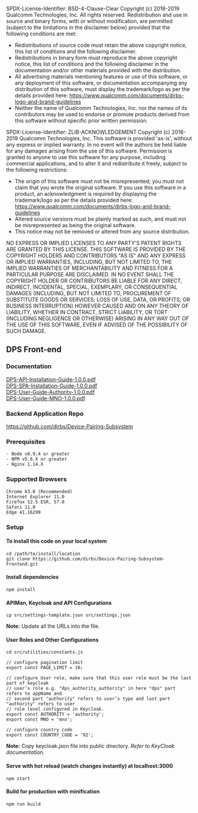 SPDX-License-Identifier: BSD-4-Clause-Clear
Copyright (c) 2018-2019 Qualcomm Technologies, Inc.
All rights reserved.
Redistribution and use in source and binary forms, with or without
modification, are permitted (subject to the limitations in the disclaimer
below) provided that the following conditions are met:

   - Redistributions of source code must retain the above copyright notice,
   this list of conditions and the following disclaimer.
   - Redistributions in binary form must reproduce the above copyright
   notice, this list of conditions and the following disclaimer in the
   documentation and/or other materials provided with the distribution.
   - All advertising materials mentioning features or use of this software,
   or any deployment of this software, or documentation accompanying any
   distribution of this software, must display the trademark/logo as per the
   details provided here:
   https://www.qualcomm.com/documents/dirbs-logo-and-brand-guidelines
   - Neither the name of Qualcomm Technologies, Inc. nor the names of its
   contributors may be used to endorse or promote products derived from this
   software without specific prior written permission.


SPDX-License-Identifier: ZLIB-ACKNOWLEDGEMENT
Copyright (c) 2018-2019 Qualcomm Technologies, Inc.
This software is provided 'as-is', without any express or implied warranty.
In no event will the authors be held liable for any damages arising from
the use of this software.
Permission is granted to anyone to use this software for any purpose,
including commercial applications, and to alter it and redistribute it
freely, subject to the following restrictions:

   - The origin of this software must not be misrepresented; you must not
   claim that you wrote the original software. If you use this software in a
   product, an acknowledgment is required by displaying the trademark/logo as
   per the details provided here:
   https://www.qualcomm.com/documents/dirbs-logo-and-brand-guidelines
   - Altered source versions must be plainly marked as such, and must not
   be misrepresented as being the original software.
   - This notice may not be removed or altered from any source distribution.

NO EXPRESS OR IMPLIED LICENSES TO ANY PARTY'S PATENT RIGHTS ARE GRANTED BY
THIS LICENSE. THIS SOFTWARE IS PROVIDED BY THE COPYRIGHT HOLDERS AND
CONTRIBUTORS "AS IS" AND ANY EXPRESS OR IMPLIED WARRANTIES, INCLUDING, BUT
NOT LIMITED TO, THE IMPLIED WARRANTIES OF MERCHANTABILITY AND FITNESS FOR A
PARTICULAR PURPOSE ARE DISCLAIMED. IN NO EVENT SHALL THE COPYRIGHT HOLDER
OR CONTRIBUTORS BE LIABLE FOR ANY DIRECT, INDIRECT, INCIDENTAL, SPECIAL,
EXEMPLARY, OR CONSEQUENTIAL DAMAGES (INCLUDING, BUT NOT LIMITED TO,
PROCUREMENT OF SUBSTITUTE GOODS OR SERVICES; LOSS OF USE, DATA, OR PROFITS;
OR BUSINESS INTERRUPTION) HOWEVER CAUSED AND ON ANY THEORY OF LIABILITY,
WHETHER IN CONTRACT, STRICT LIABILITY, OR TORT (INCLUDING NEGLIGENCE OR
OTHERWISE) ARISING IN ANY WAY OUT OF THE USE OF THIS SOFTWARE, EVEN IF
ADVISED OF THE POSSIBILITY OF SUCH DAMAGE.

## DPS Front-end

### Documentation
[DPS-API-Installation-Guide-1.0.0.pdf](https://github.com/dirbs/Documentation/blob/master/Device-Pairing-Subsystem/DPS-API-Installation-Guide-1.0.0.pdf)<br />
[DPS-SPA-Installation-Guide-1.0.0.pdf](https://github.com/dirbs/Documentation/blob/master/Device-Pairing-Subsystem/DPS-SPA-Installation-Guide-1.0.0.pdf) <br />
[DPS-User-Guide-Authority-1.0.0.pdf](https://github.com/dirbs/Documentation/blob/master/Device-Pairing-Subsystem/DPS-User-Guide-Authority-1.0.0.pdf)<br />
[DPS-User-Guide-MNO-1.0.0.pdf](https://github.com/dirbs/Documentation/blob/master/Device-Pairing-Subsystem/DPS-User-Guide-MNO-1.0.0.pdf)<br />

### Backend Application Repo
https://github.com/dirbs/Device-Pairing-Subsystem

### Prerequisites
```
- Node v8.9.4 or greater
- NPM v5.6.X or greater
- Nginx 1.14.X
```

### Supported Browsers
```
Chrome 63.0 (Recommended)
Internet Explorer 11.0
Firefox 52.5 ESR, 57.0
Safari 11.0
Edge 41.16299
```

### Setup

#### To Install this code on your local system
```
cd /path/to/install/location
git clone https://github.com/dirbs/Device-Pairing-Subsystem-Frontend.git
```

#### Install dependencies
```
npm install
```

#### APIMan, Keycloak and API Configurations

```
cp src/settings-template.json src/settings.json
```

**Note:** Update all the URLs into the file.

#### User Roles and Other Configurations
```
cd src/utilities/constants.js
```
```
// configure pagination limit
export const PAGE_LIMIT = 10;

// configure User role, make sure that this user role must be the last part of keycloak
// user’s role e.g. "dps_authority_authority" in here "dps" part refers to appName and
// second part "authority" refers to user’s type and last part "authority" refers to user
// role level configured in Keycloak.
export const AUTHORITY = 'authority';
export const MNO = 'mno';

// configure country code
export const COUNTRY_CODE = '92';
```

**Note:** Copy keycloak.json file into public directory. _Refer to KeyCloak documentation._

#### Serve with hot reload (watch changes instantly) at localhost:3000
```
npm start
```

#### Build for production with minification
```
npm run build
```
